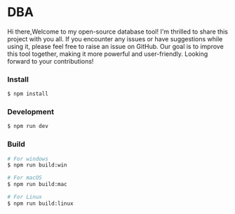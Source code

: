 # DBA

Hi there,Welcome to my open-source database tool! I'm thrilled to share this project with you all. If you encounter any issues or have suggestions while using it, please feel free to raise an issue on GitHub. Our goal is to improve this tool together, making it more powerful and user-friendly. Looking forward to your contributions!


### Install

```bash
$ npm install
```

### Development

```bash
$ npm run dev
```

### Build

```bash
# For windows
$ npm run build:win

# For macOS
$ npm run build:mac

# For Linux
$ npm run build:linux
```
